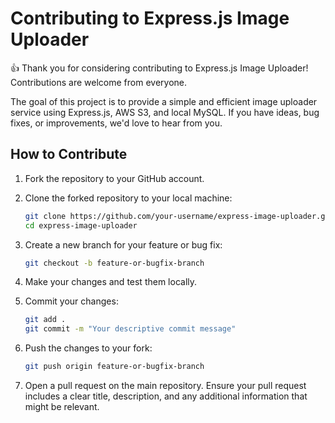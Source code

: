 # Contributing to Express.js Image Uploader

👍 Thank you for considering contributing to Express.js Image Uploader! Contributions are welcome from everyone.

The goal of this project is to provide a simple and efficient image uploader service using Express.js, AWS S3, and local MySQL. If you have ideas, bug fixes, or improvements, we'd love to hear from you.

## How to Contribute

1.  Fork the repository to your GitHub account.
2.  Clone the forked repository to your local machine:

    ```bash
    git clone https://github.com/your-username/express-image-uploader.git
    cd express-image-uploader
    ```

3.  Create a new branch for your feature or bug fix:

    ```bash
    git checkout -b feature-or-bugfix-branch
    ```

4.  Make your changes and test them locally.

5.  Commit your changes:

    ```bash
    git add .
    git commit -m "Your descriptive commit message"
    ```

6.  Push the changes to your fork:

    ```bash
    git push origin feature-or-bugfix-branch
    ```

7.  Open a pull request on the main repository. Ensure your pull request includes a clear title, description, and any additional information that might be relevant.

